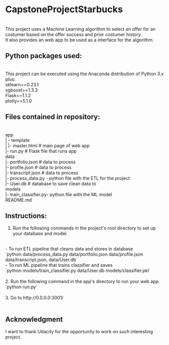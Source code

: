 # CapstoneProjectStarbucks<br>
<br>
This project uses a Machine Learning algorithm to select an offer for an costumer based on the offer success and prior costumer history.
<br>
It also provides an web app to be used as a interface for the algorithm.<br>


## Python packages used:<br>
<br>
This project can be executed using the Anaconda distribution of Python 3.x plus: <br>
    sklearn==0.23.1 <br>
    xgboost==1.3.3 <br>
    Flask==1.1.2 <br>
    plotly==5.1.0 <br>

## Files contained in repository:<br>
<br>
app<br>
| - template<br>
| |- master.html # main page of web app<br>
|- run.py # Flask file that runs app<br>
data<br>
|- portfolio.json # data to process<br>
|- profile.json # data to process<br>
|- transcript.json # data to process<br>
|- process_data.py - python file with the ETL for the project<br>
|- User.db # database to save clean data to<br>
models<br>
|- train_classifier.py- python file with the ML model<br>
README.md<br>


## Instructions:<br>
1. Run the following commands in the project's root directory to set up your database and model.<br>
<br>
    - To run ETL pipeline that cleans data and stores in database<br>
        `python data/process_data.py data/portfolio.json data/profile.json data/transcript.json, data/User.db`<br>
    - To run ML pipeline that trains classifier and saves<br>
        `python models/train_classifier.py data/User.db models/classifier.pkl`<br>
<br>
2. Run the following command in the app's directory to run your web app.<br>
    `python run.py`<br>
<br>
3. Go to http://0.0.0.0:3001/<br>
<br>

## Acknowledgment<br>
I want to thank Udacity for the opportunity to work on such interesting project.<br>

